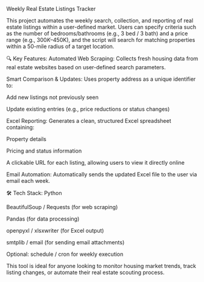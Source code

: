 Weekly Real Estate Listings Tracker

This project automates the weekly search, collection, and reporting of real estate listings within a user-defined market. Users can specify criteria such as the number of bedrooms/bathrooms (e.g., 3 bed / 3 bath) and a price range (e.g., $300K–$450K), and the script will search for matching properties within a 50-mile radius of a target location.

🔍 Key Features:
Automated Web Scraping: Collects fresh housing data from real estate websites based on user-defined search parameters.

Smart Comparison & Updates: Uses property address as a unique identifier to:

Add new listings not previously seen

Update existing entries (e.g., price reductions or status changes)

Excel Reporting: Generates a clean, structured Excel spreadsheet containing:

Property details

Pricing and status information

A clickable URL for each listing, allowing users to view it directly online

Email Automation: Automatically sends the updated Excel file to the user via email each week.

🛠 Tech Stack:
Python

BeautifulSoup / Requests (for web scraping)

Pandas (for data processing)

openpyxl / xlsxwriter (for Excel output)

smtplib / email (for sending email attachments)

Optional: schedule / cron for weekly execution

This tool is ideal for anyone looking to monitor housing market trends, track listing changes, or automate their real estate scouting process.
